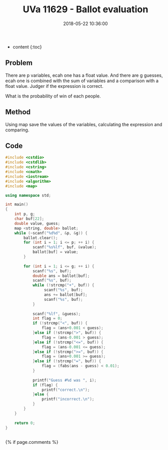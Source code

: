 ﻿---
layout: post
title: "UVa 11629 - Ballot evaluation"
date: 2018-05-22 10:36:00
categories: ACM
tags: ACM

---

* content
{:toc}

## Problem

There are p variables, ecah one has a float value. And there are g guesses, ecah one is combined with the sum of variables and a comparison with a float value. Judger if the expression is correct.

What is the probability of win of each people.




## Method

Using map save the values of the variables, calculating the expression and comparing.

## Code

```c++
#include <cstdio>
#include <cstdlib>
#include <cstring>
#include <cmath>
#include <iostream>
#include <algorithm>
#include <map>

using namespace std;

int main()
{
	int p, g;
	char buf[22];
	double value, guess;
	map <string, double> ballot;
	while (~scanf("%d%d", &p, &g)) {
		ballot.clear();
		for (int i = 1; i <= p; ++ i) {
			scanf("%s%lf", buf, &value);
			ballot[buf] = value;
		}
		
		for (int i = 1; i <= g; ++ i) {
			scanf("%s", buf);
			double ans = ballot[buf];
			scanf("%s", buf);
			while (!strcmp("+", buf)) {
				 scanf("%s", buf);
				 ans += ballot[buf];
				 scanf("%s", buf);
			}
			
			scanf("%lf", &guess);
			int flag = 0;
			if (!strcmp("<", buf)) {
				flag = (ans+0.001 < guess);
			}else if (!strcmp(">", buf)) {
				flag = (ans-0.001 > guess);
			}else if (!strcmp("<=", buf)) {
				flag = (ans-0.001 <= guess);
			}else if (!strcmp(">=", buf)) {
				flag = (ans+0.001 >= guess);
			}else if (!strcmp("=", buf)) {
				flag = (fabs(ans - guess) < 0.01);
			}
			
			printf("Guess #%d was ", i);
			if (flag) {
				printf("correct.\n");
			}else {
				printf("incorrect.\n");
			}
		}
	}
	
	return 0;
}
   
```
{% if page.comments %}
<div id="disqus_thread"></div>
    <script type="text/javascript">
        /* * * CONFIGURATION VARIABLES: EDIT BEFORE PASTING INTO YOUR WEBPAGE * * */
        var disqus_shortname = 'perfectlyrandom'; // required: replace example with your forum shortname
        // var disqus_developer = 1; // Comment out when the site is live
        var disqus_identifier = "{{ page.url }}";

        /* * * DON'T EDIT BELOW THIS LINE * * */
        (function() {
            var dsq = document.createElement('script'); dsq.type = 'text/javascript'; dsq.async = true;
            dsq.src = '//' + disqus_shortname + '.disqus.com/embed.js';
            (document.getElementsByTagName('head')[0] || document.getElementsByTagName('body')[0]).appendChild(dsq);
        })();
    </script>
    <noscript>Please enable JavaScript to view the <a href="http://disqus.com/?ref_noscript">comments powered by Disqus.</a></noscript>
    <a href="http://disqus.com" class="dsq-brlink">comments powered by <span class="logo-disqus">Disqus</span></a>
{% endif %}